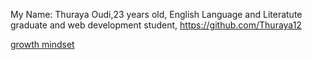 My Name: Thuraya Oudi,23 years old, English Language and Literatute graduate and web development student, https://github.com/Thuraya12

[growth mindset](https://github.com/Thuraya12/reading-notes/growthmindset)
